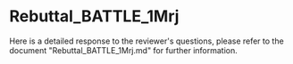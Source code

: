 # Rebuttal_BATTLE_1Mrj
Here is a detailed response to the reviewer's questions, please refer to the document "Rebuttal_BATTLE_1Mrj.md" for further information.
